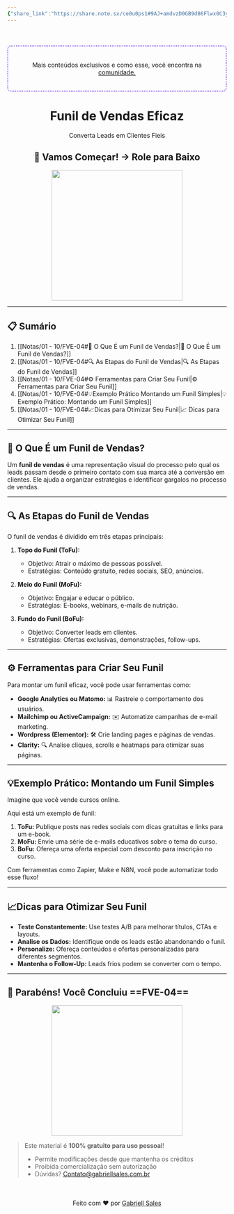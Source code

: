 ```yaml
---
{"share_link":"https://share.note.sx/ce0u0ps1#9AJ+amdvzD0GB9d86Flwx0C3y9DZQTLJgeMupUYJ38s","share_updated":"2025-02-06T15:19:04-03:00","title":"FVE-04","Criado":"2025-02-09","dg-publish":true,"dg-home":null,"permalink":"/notas/01-10/fve-04/","dgPassFrontmatter":true}
---
```


<div align="center" style="margin-top:50px; padding:20px; border: 2px dotted #8A5CF4; border-radius: 8px;">
  <p>Mais conteúdos exclusivos e como esse, você encontra na <a href="https://comunidade.gabriellsales.com.br" target="_blank">comunidade.</a></p>
</div>

<div align="center"><h1>Funil de Vendas Eficaz</h1> <p>Converta Leads em Clientes Fieis</p> <h2>🚀 Vamos Começar! → Role para Baixo</h2> </div>

<div align="center">
  <img src="https://media0.giphy.com/media/v1.Y2lkPTc5MGI3NjExb2E0YmFrcm9rd3VjcmRtbjB0djNxdWZwYXN1b3ZtZmh1ZjBkMGU5NCZlcD12MV9pbnRlcm5hbF9naWZfYnlfaWQmY3Q9Zw/26FPDJ6ZRqCHf3F1C/giphy.gif" width="300">
</div>

---
## 📋 Sumário

1. [[Notas/01 - 10/FVE-04#🌟 O Que É um Funil de Vendas?\|🌟 O Que É um Funil de Vendas?]]
2. [[Notas/01 - 10/FVE-04#🔍 As Etapas do Funil de Vendas\|🔍 As Etapas do Funil de Vendas]]
3. [[Notas/01 - 10/FVE-04#⚙️ Ferramentas para Criar Seu Funil\|⚙️ Ferramentas para Criar Seu Funil]]
4. [[Notas/01 - 10/FVE-04#💡Exemplo Prático Montando um Funil Simples\|💡 Exemplo Prático: Montando um Funil Simples]]
5. [[Notas/01 - 10/FVE-04#📈Dicas para Otimizar Seu Funil\|📈 Dicas para Otimizar Seu Funil]]

--- 
## 🌟 O Que É um Funil de Vendas?

Um **funil de vendas** é uma representação visual do processo pelo qual os leads passam desde o primeiro contato com sua marca até a conversão em clientes. Ele ajuda a organizar estratégias e identificar gargalos no processo de vendas.  

---
## 🔍 As Etapas do Funil de Vendas

O funil de vendas é dividido em três etapas principais:  

1. **Topo do Funil (ToFu):**  
   - Objetivo: Atrair o máximo de pessoas possível.  
   - Estratégias: Conteúdo gratuito, redes sociais, SEO, anúncios.  

2. **Meio do Funil (MoFu):**  
   - Objetivo: Engajar e educar o público.  
   - Estratégias: E-books, webinars, e-mails de nutrição.  

3. **Fundo do Funil (BoFu):**  
   - Objetivo: Converter leads em clientes.  
   - Estratégias: Ofertas exclusivas, demonstrações, follow-ups.  

---
## ⚙️ Ferramentas para Criar Seu Funil 

Para montar um funil eficaz, você pode usar ferramentas como:  

- **Google Analytics ou Matomo:** 📊 Rastreie o comportamento dos usuários.  
- **Mailchimp ou ActiveCampaign:** ✉️ Automatize campanhas de e-mail marketing.  
- **Wordpress (Elementor):** 🛠️ Crie landing pages e páginas de vendas.  
- **Clarity:** 🔍 Analise cliques, scrolls e heatmaps para otimizar suas páginas.  

---
## 💡Exemplo Prático: Montando um Funil Simples

Imagine que você vende cursos online. 

Aqui está um exemplo de funil:  
1. **ToFu:** Publique posts nas redes sociais com dicas gratuitas e links para um e-book.  
2. **MoFu:** Envie uma série de e-mails educativos sobre o tema do curso.  
3. **BoFu:** Ofereça uma oferta especial com desconto para inscrição no curso.  

Com ferramentas como Zapier, Make e N8N, você pode automatizar todo esse fluxo!

---
## 📈Dicas para Otimizar Seu Funil

- **Teste Constantemente:** Use testes A/B para melhorar títulos, CTAs e layouts.  
- **Analise os Dados:** Identifique onde os leads estão abandonando o funil.  
- **Personalize:** Ofereça conteúdos e ofertas personalizadas para diferentes segmentos.  
- **Mantenha o Follow-Up:** Leads frios podem se converter com o tempo.  

---
## 🎉 Parabéns! Você Concluiu ==FVE-04==

<div align="center"> <img src="https://media0.giphy.com/media/v1.Y2lkPTc5MGI3NjExdXhmZ2ZyYmEybnVhbDY2Z3k4MGRrcXkxYW10aTVxZzZteXk0cjk0bSZlcD12MV9pbnRlcm5hbF9naWZfYnlfaWQmY3Q9Zw/D2hncA3u88gmeCFeoh/giphy.gif" width="300"> </div>

> Este material é **100% gratuito para uso pessoal**!
> - Permite modificações desde que mantenha os créditos
> - Proibida comercialização sem autorização
> - Dúvidas? Contato@gabriellsales.com.br

<div align="center" style="margin-top:50px">
  <p>Feito com ❤️ por <a href="https://gabriellsales.com.br" target="_blank">Gabriell Sales</a></p>
</div>